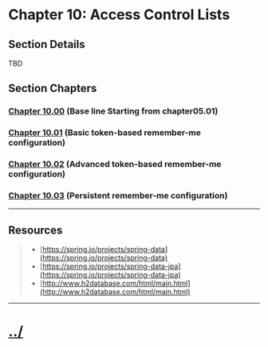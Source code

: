 # Chapter 10: Access Control Lists


## Section Details

TBD

## Section Chapters

### [Chapter 10.00](./chapter10.00/README.md) (Base line Starting from chapter05.01)

### [Chapter 10.01](./chapter10.01/README.md) (Basic token-based remember-me configuration)

### [Chapter 10.02](./chapter10.02/README.md) (Advanced token-based remember-me configuration)

### [Chapter 10.03](./chapter10.03/README.md) (Persistent remember-me configuration)

---

## Resources
> * [https://spring.io/projects/spring-data](https://spring.io/projects/spring-data)
> * [https://spring.io/projects/spring-data-jpa](https://spring.io/projects/spring-data-jpa)
> * [http://www.h2database.com/html/main.html](http://www.h2database.com/html/main.html)

---

# [../](../README.md)
